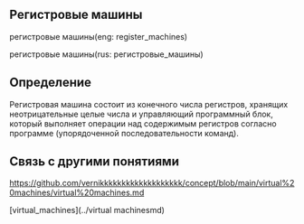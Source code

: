 ## Регистровые машины
регистровые машины(eng: register_machines) 

регистровые машины(rus: регистровые_машины)
## Определение
Регистровая машина состоит из конечного числа регистров, хранящих неотрицательные целые числа и управляющий программный блок, который выполняет операции над содержимым регистров согласно программе (упорядоченной последовательности команд).

## Cвязь с другими понятиями 
https://github.com/vernikkkkkkkkkkkkkkkkkkk/concept/blob/main/virtual%20machines/virtual%20machines.md

[virtual_machines](../virtual machinesmd)
